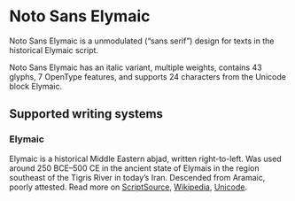 
# Noto Sans Elymaic

Noto Sans Elymaic is a unmodulated (“sans serif”) design for texts in the historical Elymaic script. 

Noto Sans Elymaic has an italic variant, multiple weights, contains 43 glyphs, 7 OpenType features, and supports 24 characters from the Unicode block Elymaic.


## Supported writing systems


### Elymaic

Elymaic is a historical Middle Eastern abjad, written right-to-left. Was used around 250 BCE–500 CE in the ancient state of Elymais in the region southeast of the Tigris River in today’s Iran. Descended from Aramaic, poorly attested. Read more on [ScriptSource](https://scriptsource.org/scr/Elym), [Wikipedia](https://en.wikipedia.org/wiki/ISO_15924:Elym), [Unicode](https://www.unicode.org/versions/Unicode13.0.0/ch10.pdf#G41970).

